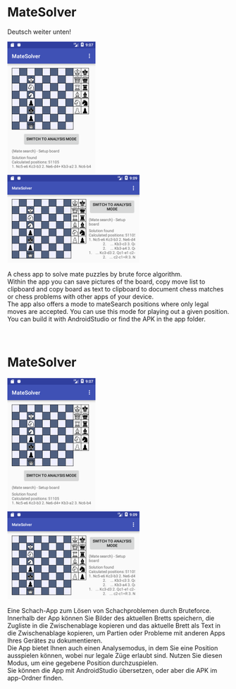 <h1>MateSolver</h1>
Deutsch weiter unten!<br>
<p>
<img src="device-2017-12-06-100000.png"><br>
<img src="device-2017-12-06-100001.png">
</p>
A chess app to solve mate puzzles by brute force algorithm.<br>
Within the app you can save pictures of the board, copy move list to clipboard and copy board as text
to clipboard to document chess matches or chess problems with other apps of your device.<br>
The app also offers a mode to mateSearch positions where only legal moves are accepted. You can use this
mode for playing out a given position.<br>
You can build it with AndroidStudio or find the APK in the app folder.<br>
<br>
<br>
<h1>MateSolver</h1>
<p>
<img src="device-2017-12-06-100000.png"><br>
<img src="device-2017-12-06-100001.png">
</p>
Eine Schach-App zum L&ouml;sen von Schachproblemen durch Bruteforce.<br>
Innerhalb der App können Sie Bilder des aktuellen Bretts speichern, die Zugliste in die Zwischenablage
kopieren und das aktuelle Brett als Text in die Zwischenablage kopieren, um Partien oder Probleme mit
anderen Apps Ihres Gerätes zu dokumentieren.<br>
Die App bietet Ihnen auch einen Analysemodus, in dem Sie eine Position ausspielen können, wobei nur legale
Züge erlaubt sind. Nutzen Sie diesen Modus, um eine gegebene Position durchzuspielen.<br>
Sie k&ouml;nnen die App mit AndroidStudio &uuml;bersetzen, oder aber die APK im app-Ordner finden.<br>


